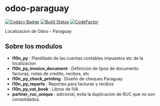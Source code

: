 # odoo-paraguay

[![Codacy Badge](https://api.codacy.com/project/badge/Grade/d7f927558a1b4840814a5835f9870f38)](https://app.codacy.com/manual/jobiols/test?utm_source=github.com&utm_medium=referral&utm_content=jobiols/test&utm_campaign=Badge_Grade_Dashboard)
[![Build Status](https://travis-ci.com/jobiols/test.svg?branch=13.0)](https://travis-ci.com/jobiols/test)
[![CodeFactor](https://www.codefactor.io/repository/github/jobiols/test/badge)](https://www.codefactor.io/repository/github/jobiols/test)

Localizacion de Odoo - Paraguay

## Sobre los modulos

- **l10n_py** : Plantillado de las cuentas contables impuestos etc de la localizacion
- **l10n_py_invoice_document** : Definicion de tipos de documento facturas, notas de credito, recibos, etc
- **l10n_py_check_printing** : Diseño de cheques Paraguay
- **l10n_py_reports** : Reportes para facturas y recibos
- **l10n_py_vat_book** : Libros de IVA
- **partner_ruc_unique** : adicional, evita la duplicacion de RUC que no son consolidados.
